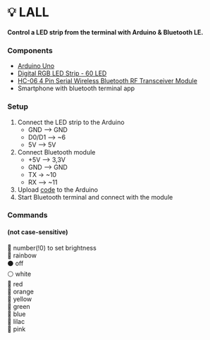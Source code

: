 # 💡 LALL
<b>Control a LED strip from the terminal with Arduino & Bluetooth LE. </b><br>

### Components
* [Arduino Uno](https://www.arduino.cc/en/Main/arduinoBoardUno)
* [Digital RGB LED Strip - 60 LED](https://www.adafruit.com/product/1138)
* [HC-06 4 Pin Serial Wireless Bluetooth RF Transceiver Module](https://www.sunfounder.com/bluetooth-transceiver-module-hc-06-rs232-4-pin-serial.html)
* Smartphone with bluetooth terminal app

### Setup
1. Connect the LED strip to the Arduino 
   * GND --> GND
   * D0/D1 --> ~6
   * 5V --> 5V
2. Connect Bluetooth module
   * +5V --> 3,3V
   * GND --> GND
   * TX -> ~10
   * RX --> ~11
3. Upload [code](https://github.com/0xFFD700/LALL-terminal-based-/blob/master/ArduinoControllerCode/ArduinoControllerCode.ino) to the Arduino 
4. Start Bluetooth terminal and connect with the module

### Commands
#### (not case-sensitive)
:high_brightness: number(!0) to set brightness <br>
:rainbow: rainbow <br>
:black_circle: off <br>
:white_circle: white <br>
:cherries: red <br>
:tangerine: orange <br>
:lemon: yellow <br>
:green_apple: green <br>
:eggplant: blue <br>
:grapes: lilac <br>
:peach: pink <br>






